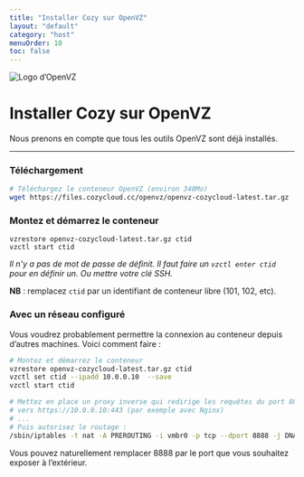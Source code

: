 ```yaml
---
title: "Installer Cozy sur OpenVZ"
layout: "default"
category: "host"
menuOrder: 10
toc: false
---
```



<div class="install-inner-logo"> 
<img alt="Logo d’OpenVZ" src="/assets/images/openvz-logo.png">
</div>

# Installer Cozy sur OpenVZ

Nous prenons en compte que tous les outils OpenVZ sont déjà installés.

---

### Téléchargement
```bash
# Téléchargez le conteneur OpenVZ (environ 340Mo)
wget https://files.cozycloud.cc/openvz/openvz-cozycloud-latest.tar.gz
```

### Montez et démarrez le conteneur
```
vzrestore openvz-cozycloud-latest.tar.gz ctid
vzctl start ctid
```
*Il n'y a pas de mot de passe de définit. Il faut faire un `vzctl enter ctid` pour en définir un.
Ou mettre votre clé SSH.*

**NB** : remplacez `ctid` par un identifiant de conteneur libre (101, 102, etc).

### Avec un réseau configuré

Vous voudrez probablement permettre la connexion au conteneur depuis d’autres
machines. Voici comment faire :

```bash
# Montez et démarrez le conteneur
vzrestore openvz-cozycloud-latest.tar.gz ctid
vzctl set ctid --ipadd 10.0.0.10  --save
vzctl start ctid

# Mettez en place un proxy inverse qui redirige les requêtes du port 8888
# vers https://10.0.0.10:443 (par exemple avec Nginx)
# ...
# Puis autorisez le routage :
/sbin/iptables -t nat -A PREROUTING -i vmbr0 -p tcp --dport 8888 -j DNAT --to 10.0.0.10:443
```

Vous pouvez naturellement remplacer 8888 par le port que vous souhaitez exposer
à l’extérieur.

